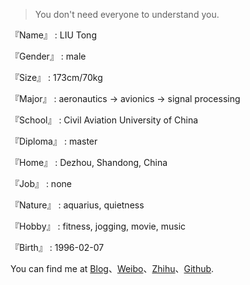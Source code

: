 > You don't need everyone to understand you.

『Name』 : LIU Tong

『Gender』 : male

『Size』 : 173cm/70kg

『Major』 : aeronautics → avionics → signal processing

『School』 : Civil Aviation University of China

『Diploma』 : master

『Home』 : Dezhou, Shandong, China

『Job』 : none

『Nature』 : aquarius, quietness

『Hobby』 : fitness, jogging, movie, music

『Birth』 : 1996-02-07

You can find me at [Blog](https://EthanTongLIU.me)、[Weibo](https://weibo.com/u/5553584432?is_all=1)、[Zhihu](https://www.zhihu.com/people/liu-tong-35-97/activities)、[Github](http://github.com/EthanTongLIU).
